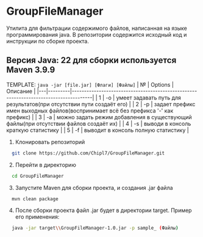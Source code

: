 # GroupFileManager

Утилита для фильтрации содержимого файлов, написанная на языке программирования java. В репозитории содержится исходный код и инструкции по сборке проекта.


## Версия Java: 22 для сборки используется Maven 3.9.9

TEMPLATE: `java -jar [file.jar] [Флаги] [Файлы]`
| № | Options |                                        Описание                                      |
|---|---------|--------------------------------------------------------------------------------------|
| 1 | -o      | умеет задавать путь для результатов(при отсутствии пути создаёт его)                 |
| 2 | -p      | задает префикс имен выходных файлов(воспринимает всё без префикса '-' как префикс)   |
| 3 | -a      | можно задать режим добавления в существующий файлы(при отсутствии файлов создаёт их) |
| 4 | -s      | выводи в консоль краткую статистику                                                  |
| 5 | -f      | выводит в консоль полную статистику                                                  |

1. Клонировать репозиторий

```bash
  git clone https://github.com/Chipl7/GroupFileManager.git
```

2. Перейти в директорию

```bash
  cd GroupFileManager
```

3. Запустите Maven для сборки проекта, и создания .jar файла

```bash
  mvn clean package
```

4. После сборки проекта файл .jar будет в директории target. Пример его применения:

```bash
  java -jar target\\GroupFileManager-1.0.jar -p sample_ (Файлы)
```